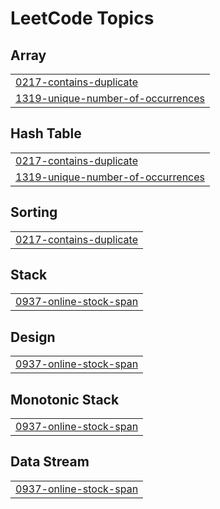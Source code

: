 

<!---LeetCode Topics Start-->
# LeetCode Topics
## Array
|  |
| ------- |
| [0217-contains-duplicate](https://github.com/sheetal-ag/LeetCode/tree/master/0217-contains-duplicate) |
| [1319-unique-number-of-occurrences](https://github.com/sheetal-ag/LeetCode/tree/master/1319-unique-number-of-occurrences) |
## Hash Table
|  |
| ------- |
| [0217-contains-duplicate](https://github.com/sheetal-ag/LeetCode/tree/master/0217-contains-duplicate) |
| [1319-unique-number-of-occurrences](https://github.com/sheetal-ag/LeetCode/tree/master/1319-unique-number-of-occurrences) |
## Sorting
|  |
| ------- |
| [0217-contains-duplicate](https://github.com/sheetal-ag/LeetCode/tree/master/0217-contains-duplicate) |
## Stack
|  |
| ------- |
| [0937-online-stock-span](https://github.com/sheetal-ag/LeetCode/tree/master/0937-online-stock-span) |
## Design
|  |
| ------- |
| [0937-online-stock-span](https://github.com/sheetal-ag/LeetCode/tree/master/0937-online-stock-span) |
## Monotonic Stack
|  |
| ------- |
| [0937-online-stock-span](https://github.com/sheetal-ag/LeetCode/tree/master/0937-online-stock-span) |
## Data Stream
|  |
| ------- |
| [0937-online-stock-span](https://github.com/sheetal-ag/LeetCode/tree/master/0937-online-stock-span) |
<!---LeetCode Topics End-->
